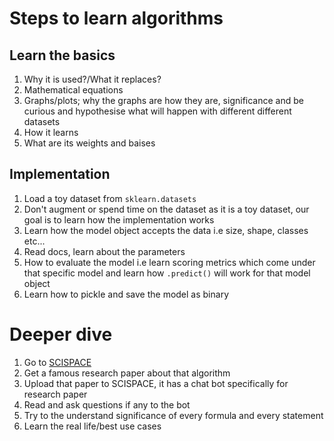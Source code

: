 # Steps to learn algorithms

## Learn the basics

1. Why it is used?/What it replaces?
1. Mathematical equations 
1. Graphs/plots; why the graphs are how they are, significance and be curious and hypothesise what will happen with different different datasets
1. How it learns
1. What are its weights and baises

## Implementation
1. Load a toy dataset from `sklearn.datasets` 
1. Don't augment or spend time on the dataset as it is a toy dataset, our goal is to learn how the implementation works
2. Learn how the model object accepts the data i.e size, shape, classes etc...
3. Read docs, learn about the parameters
4. How to evaluate the model i.e learn scoring metrics which come under that specific model and learn how `.predict()` will work for that model object
5. Learn how to pickle and save the model as binary

# Deeper dive

1. Go to [SCISPACE](https://typeset.io/)
2. Get a famous research paper about that algorithm
3. Upload that paper to SCISPACE, it has a chat bot specifically for research paper
4. Read and ask questions if any to the bot
5. Try to the understand significance of every formula and every statement
6. Learn the real life/best use cases
